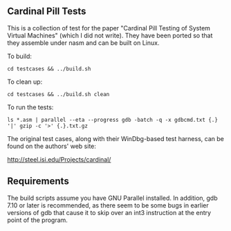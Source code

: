 Cardinal Pill Tests
-------------------

This is a collection of test for the paper "Cardinal Pill Testing of
System Virtual Machines" (which I did not write). They have been ported
so that they assemble under nasm and can be built on Linux.

To build:

    cd testcases && ../build.sh

To clean up:

    cd testcases && ../build.sh clean

To run the tests:

    ls *.asm | parallel --eta --progress gdb -batch -q -x gdbcmd.txt {.} '|' gzip -c '>' {.}.txt.gz

The original test cases, along with their WinDbg-based test harness, can be
found on the authors' web site:

http://steel.isi.edu/Projects/cardinal/

Requirements
------------

The build scripts assume you have GNU Parallel installed. In addition,
gdb 7.10 or later is recommended, as there seem to be some bugs in
earlier versions of gdb that cause it to skip over an int3 instruction
at the entry point of the program.
